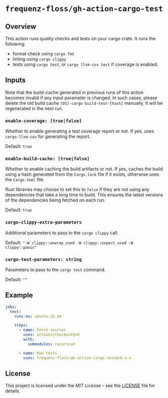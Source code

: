 # `frequenz-floss/gh-action-cargo-test`

## Overview

This action runs quality checks and tests on your cargo crate. It runs the
following:

- format check using `cargo fmt`
- linting using `cargo clippy`
- tests using `cargo test`, or `cargo llvm-cov test` if coverage is enabled.

## Inputs

Note that the build-cache generated in previous runs of this action becomes
invalid if any input parameter is changed. In such cases, please delete the old
build cache `[OS]-cargo-build-test-[hash]` manually. It will be regenerated in
the next run.

### `enable-coverage: [true|false]`

Whether to enable generating a test coverage report or not. If yes, uses
`cargo-llvm-cov` for generating the report.


Default: `true`

### `enable-build-cache: [true|false]`

Whether to enable caching the build artifacts or not. If yes, caches the build
using a hash generated from the `Cargo.lock` file if it exists, otherwise uses
the `Cargo.toml` file.

Rust libraries may choose to set this to `false` if they are not using any
dependencies that take a long time to build. This ensures the latest versions of
the dependencies being fetched on each run.

Default: `true`

### `cargo-clippy-extra-parameters`

Additional parameters to pass to the `cargo clippy` call.

Default: `"-W clippy::unwrap_used -W clippy::expect_used -W clippy::panic"`

### `cargo-test-parameters: string`

Parameters to pass to the `cargo test` command.

Default: `""`

## Example

```yaml
jobs:
  test:
    runs-on: ubuntu-22.04

    steps:
      - name: Fetch sources
        uses: actions/checkout@v4
        with:
          submodules: recursive

      - name: Run tests
        uses: frequenz-floss/gh-action-cargo-test@v0.x.x
```

## License

This project is licensed under the MIT License - see the [LICENSE](LICENSE) file
for details.

